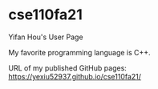 # cse110fa21

Yifan Hou's User Page

My favorite programming language is C++.

URL of my published GitHub pages: https://yexiu52937.github.io/cse110fa21/
